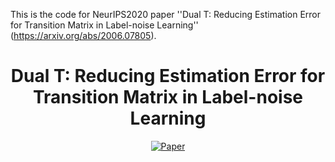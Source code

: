 This is the code for NeurIPS2020 paper ''Dual T: Reducing Estimation Error for Transition Matrix in Label-noise Learning'' (https://arxiv.org/abs/2006.07805).
<div align="center">   
  
# Dual T: Reducing Estimation Error for Transition Matrix in Label-noise Learning
[![Paper](https://img.shields.io/badge/NeurIPS20-green)](https://proceedings.neurips.cc/paper/2020/file/512c5cad6c37edb98ae91c8a76c3a291-Paper.pdf)

</div>

